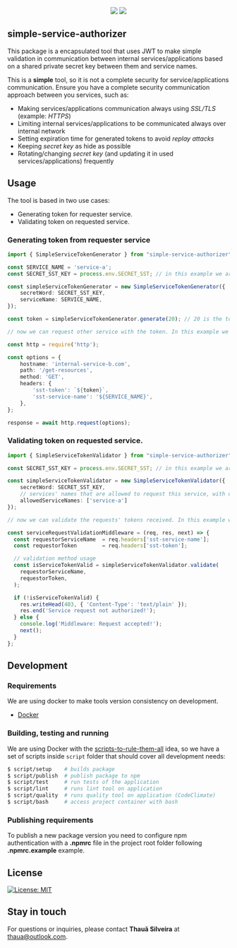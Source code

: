 <p align="center">
<a href="https://codeclimate.com/github/thaua/simple-service-authorizer/maintainability"><img src="https://api.codeclimate.com/v1/badges/aa9f54c6e09f5bf703bf/maintainability" /></a>
<a href="https://codeclimate.com/github/thaua/simple-service-authorizer/test_coverage"><img src="https://api.codeclimate.com/v1/badges/aa9f54c6e09f5bf703bf/test_coverage" /></a>
</p>

## simple-service-authorizer

This package is a encapsulated tool that uses JWT to make simple validation in communication between internal services/applications based on a shared private secret key between them and service names.

This is a **simple** tool, so it is not a complete security for service/applications communication. Ensure you have a complete security communication approach between you services, such as:
- Making services/applications communication always using _SSL/TLS_ (example: _HTTPS_)
- Limiting internal services/applications to be communicated always over internal network
- Setting expiration time for generated tokens to avoid _replay attacks_
- Keeping _secret key_ as hide as possible
- Rotating/changing _secret key_ (and updating it in used services/applications) frequently

## Usage

The tool is based in two use cases:

- Generating token for requester service.
- Validating token on requested service.

### Generating token from requester service

```typescript
import { SimpleServiceTokenGenerator } from "simple-service-authorizer";

const SERVICE_NAME = 'service-a';
const SECRET_SST_KEY = process.env.SECRET_SST; // in this example we are getting from env var

const simpleServiceTokenGenerator = new SimpleServiceTokenGenerator({
    secretWord: SECRET_SST_KEY,
    serviceName: SERVICE_NAME,
});

const token = simpleServiceTokenGenerator.generate(20); // 20 is the token expiration time in seconds

// now we can request other service with the token. In this example we will use HTTP

const http = require('http');

const options = {
    hostname: 'internal-service-b.com',
    path: '/get-resources',
    method: 'GET',
    headers: {
        'sst-token': `${token}`,
        'sst-service-name': '${SERVICE_NAME}',
    },
};

response = await http.request(options);
```

### Validating token on requested service.

```typescript
import { SimpleServiceTokenValidator } from "simple-service-authorizer";

const SECRET_SST_KEY = process.env.SECRET_SST; // in this example we are getting from env var

const simpleServiceTokenValidator = new SimpleServiceTokenValidator({
    secretWord: SECRET_SST_KEY,
    // services' names that are allowed to request this service, with undefinition on this, all service-names will be accept
    allowedServiceNames: ['service-a'] 
});

// now we can validate the requests' tokens received. In this example we are creating a middleware for Node.js http requests

const serviceRequestValidationMiddleware = (req, res, next) => {
  const requestorServiceName  = req.headers['sst-service-name'];
  const requestorToken        = req.headers['sst-token'];

  // validation method usage
  const isServiceTokenValid = simpleServiceTokenValidator.validate(
    requestorServiceName,
    requestorToken,
  );

  if (!isServiceTokenValid) {
    res.writeHead(403, { 'Content-Type': 'text/plain' });
    res.end('Service request not authorized!');
  } else {
    console.log('Middleware: Request accepted!');
    next();
  }
};

```

## Development

### Requirements

We are using docker to make tools version consistency on development.

- [Docker](https://www.docker.com/get-started)

### Building, testing and running

We are using Docker with the [scripts-to-rule-them-all](https://github.com/github/scripts-to-rule-them-all) idea, so we
have a set of scripts inside `script` folder that should cover all development needs:

```bash
$ script/setup    # builds package
$ script/publish  # publish package to npm
$ script/test     # run tests of the application
$ script/lint     # runs lint tool on application
$ script/quality  # runs quality tool on application (CodeClimate)
$ script/bash     # access project container with bash
```

### Publishing requirements

To publish a new package version you need to configure npm authentication with a **.npmrc** file in the project root folder following **.npmrc.example** example.  

## License

[![License: MIT](https://img.shields.io/badge/License-MIT-yellow.svg)](LICENSE)

## Stay in touch

For questions or inquiries, please contact **Thauã Silveira** at [thaua@outlook.com](mailto:thaua@outlook.com).
